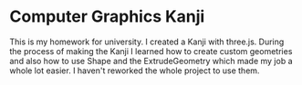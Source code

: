 # Computer Graphics Kanji
This is my homework for university. I created a Kanji with three.js. During the process of making the Kanji I learned how to create custom geometries and also how to use Shape and the ExtrudeGeometry which made my job a whole lot easier. I haven't reworked the whole project to use them.
